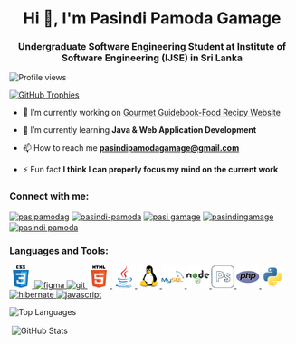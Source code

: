 <h1 align="center">Hi 👋, I'm Pasindi Pamoda Gamage</h1>
<h3 align="center">Undergraduate Software Engineering Student at Institute of Software Engineering (IJSE) in Sri Lanka</h3>

<p align="left">
  <img src="https://komarev.com/ghpvc/?username=pasindipamodagamage&label=Profile%20views&color=0e75b6&style=flat" alt="Profile views" />
</p>
<p align="left">
  <a href="https://github.com/ryo-ma/github-profile-trophy">
    <img src="https://github-profile-trophy.vercel.app/?username=pasindipamodagamage&theme=dracula" alt="GitHub Trophies" />
  </a>
</p>

- 🔭 I’m currently working on [Gourmet Guidebook-Food Recipy Website](https://github.com/pasindipamodagamage/Food-Recipy-Website)

- 🌱 I’m currently learning **Java & Web Application Development**

- 📫 How to reach me **pasindipamodagamage@gmail.com**

- ⚡ Fun fact **I think I can properly focus my mind on the current work**

<h3 align="left">Connect with me:</h3>
<p align="left">
<a href="https://twitter.com/pasipamodag" target="blank"><img align="center" src="https://raw.githubusercontent.com/rahuldkjain/github-profile-readme-generator/master/src/images/icons/Social/twitter.svg" alt="pasipamodag" height="30" width="40" margin-right="20"/></a> 
<a href="https://linkedin.com/in/pasindi-pamoda" target="blank"><img align="center" src="https://raw.githubusercontent.com/rahuldkjain/github-profile-readme-generator/master/src/images/icons/Social/linked-in-alt.svg" alt="pasindi-pamoda" height="30" width="40" /></a>
<a href="https://fb.com/pasindi pamoda gamage" target="blank"><img align="center" src="https://raw.githubusercontent.com/rahuldkjain/github-profile-readme-generator/master/src/images/icons/Social/facebook.svg" alt="pasi gamage" height="30" width="40" /></a>
<a href="https://instagram.com/pasindingamage" target="blank"><img align="center" src="https://raw.githubusercontent.com/rahuldkjain/github-profile-readme-generator/master/src/images/icons/Social/instagram.svg" alt="pasindingamage" height="30" width="40" /></a>
<a href="https://www.youtube.com/c/pasindi pamoda" target="blank"><img align="center" src="https://raw.githubusercontent.com/rahuldkjain/github-profile-readme-generator/master/src/images/icons/Social/youtube.svg" alt="pasindi pamoda" height="30" width="40" /></a>
</p>

<h3 align="left">Languages and Tools:</h3>
<p align="left"> <a href="https://www.w3schools.com/css/" target="_blank" rel="noreferrer"> <img src="https://raw.githubusercontent.com/devicons/devicon/master/icons/css3/css3-original-wordmark.svg" alt="css3" width="40" height="40"/> </a> <a href="https://www.figma.com/" target="_blank" rel="noreferrer"> <img src="https://www.vectorlogo.zone/logos/figma/figma-icon.svg" alt="figma" width="40" height="40"/> </a> <a href="https://git-scm.com/" target="_blank" rel="noreferrer"> <img src="https://www.vectorlogo.zone/logos/git-scm/git-scm-icon.svg" alt="git" width="40" height="40"/> </a> <a href="https://www.w3.org/html/" target="_blank" rel="noreferrer"> <img src="https://raw.githubusercontent.com/devicons/devicon/master/icons/html5/html5-original-wordmark.svg" alt="html5" width="40" height="40"/> </a> <a href="https://www.java.com" target="_blank" rel="noreferrer"> <img src="https://raw.githubusercontent.com/devicons/devicon/master/icons/java/java-original.svg" alt="java" width="40" height="40"/> </a> <a href="https://www.linux.org/" target="_blank" rel="noreferrer"> <img src="https://raw.githubusercontent.com/devicons/devicon/master/icons/linux/linux-original.svg" alt="linux" width="40" height="40"/> </a> <a href="https://www.mysql.com/" target="_blank" rel="noreferrer"> <img src="https://raw.githubusercontent.com/devicons/devicon/master/icons/mysql/mysql-original-wordmark.svg" alt="mysql" width="40" height="40"/> </a> <a href="https://nodejs.org" target="_blank" rel="noreferrer"> <img src="https://raw.githubusercontent.com/devicons/devicon/master/icons/nodejs/nodejs-original-wordmark.svg" alt="nodejs" width="40" height="40"/> </a> <a href="https://www.photoshop.com/en" target="_blank" rel="noreferrer"> <img src="https://raw.githubusercontent.com/devicons/devicon/master/icons/photoshop/photoshop-line.svg" alt="photoshop" width="40" height="40"/> </a> <a href="https://www.php.net" target="_blank" rel="noreferrer"> <img src="https://raw.githubusercontent.com/devicons/devicon/master/icons/php/php-original.svg" alt="php" width="40" height="40"/> </a> <a href="https://www.python.org" target="_blank" rel="noreferrer"> <img src="https://raw.githubusercontent.com/devicons/devicon/master/icons/python/python-original.svg" alt="python" width="40" height="40"/> </a> 
<a href="https://hibernate.org/" target="_blank" rel="hibernate"> <img src="https://cdn.brandfetch.io/idsUEbIKSd/theme/dark/logo.svg?k=id64Mup7ac&t=1721142461781?t=1721142461781" alt="hibernate" width="40" height="40"/> </a>
  <a href="https://www.javascript.com//" target="_blank" rel="javascript"> <img src="https://cdn.worldvectorlogo.com/logos/logo-javascript.svg" alt="javascript" width="40" height="40"/> </a>
</p>

<p>
  <img align="left" src="https://github-readme-stats.vercel.app/api/top-langs?username=pasindipamodagamage&show_icons=true&locale=en&layout=compact&theme=radical" alt="Top Languages" />
</p><br>
<p>&nbsp;<img align="center" src="https://github-readme-stats.vercel.app/api?username=pasindipamodagamage&show_icons=true&locale=en&theme=radical" alt="GitHub Stats" /></p>
